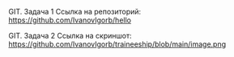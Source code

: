 GIT. Задача 1
Ссылка на репозиторий:
https://github.com/IvanovIgorb/hello

GIT. Задача 2
Ссылка на скриншот:
https://github.com/IvanovIgorb/traineeship/blob/main/image.png
